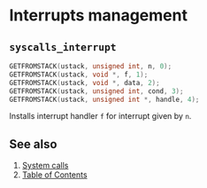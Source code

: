# Interrupts management

## `syscalls_interrupt`

````C
GETFROMSTACK(ustack, unsigned int, n, 0);
GETFROMSTACK(ustack, void *, f, 1);
GETFROMSTACK(ustack, void *, data, 2);
GETFROMSTACK(ustack, unsigned int, cond, 3);
GETFROMSTACK(ustack, unsigned int *, handle, 4);
````

Installs interrupt handler `f` for interrupt given by `n`.

## See also

1. [System calls](syscalls.md)
2. [Table of Contents](../../README.md)
